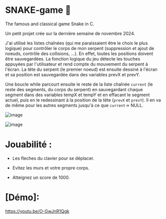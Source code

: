 # SNAKE-game 🐍
The famous and classical game Snake in C. 

Un petit projet crée sur la dernière semaine de novembre 2024. 

J'ai utilisé les listes chaînées (qui me paraissaient être le choix le plus logique) pour contrôler le corps de mon serpent (suppression et ajout de noeuds, contrôle des collisions, ...). En effet, toutes les positions doivent être sauvegardées. 
La fonction logique du jeu détecte les touches appuyées par l'utilisateur et rend compte du mouvement du serpent à l'écran. 
La tête du serpent (le premier noeud) est ensuite dessiné à l'écran et sa position est sauvegardée dans des variables prevX et prevY. 

Une boucle while parcourt ensuite le reste de la liste chaînée `current` (le reste des segments, du corps du serpent) 
en sauvegardant chaque segment dans des variables tempX et tempY et en effacant le segment actuel, puis en le redessinant à la position de la tête (`prevX` et `prevY`). Il en va de même pour les autres segments jusqu'à ce que `current`-> NULL. 

![image](https://github.com/user-attachments/assets/e9e8d2b2-31cc-47ac-9408-3a982a1ba262)

![image](https://github.com/user-attachments/assets/a78a975d-9c63-4462-8147-c880de25c243)


# Jouabilité : 
- Les fleches du clavier pour se déplacer.

- Evitez les murs et votre propre corps. 

- Atteignez un score de 1000.

# [Démo]: 

https://youtu.be/O-GwJnR1Qgk
